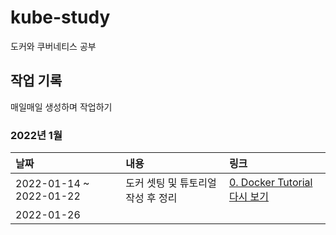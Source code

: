# kube-study
도커와 쿠버네티스 공부

## 작업 기록
매일매일 생성하며 작업하기

### **2022년 1월**
|날짜|내용|링크|
|:---|:---|:---|
|2022-01-14 ~ 2022-01-22|도커 셋팅 및 튜토리얼 작성 후 정리|[0. Docker Tutorial 다시 보기](https://blog.rgbplace.com/category/%EC%8A%A4%ED%84%B0%EB%94%94/Docker%20%26%20Kubernetes)|
|2022-01-26|||